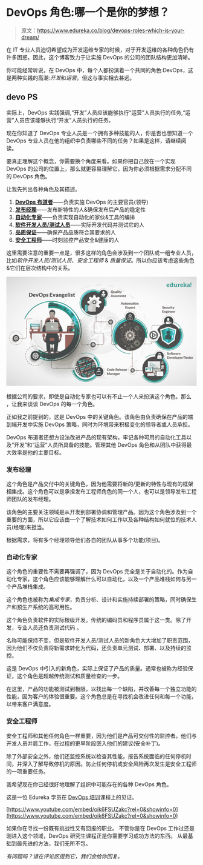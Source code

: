 # DevOps 角色:哪一个是你的梦想？

> 原文：<https://www.edureka.co/blog/devops-roles-which-is-your-dream/>

在 IT 专业人员迫切希望成为开发运维专家的时候，对于开发运维的各种角色仍有许多困惑。因此，这个博客致力于让实施 DevOps 的公司的团队结构更加清晰。

你可能经常听说，在 DevOps 中，每个人都扮演着一个共同的角色:DevOps，这是两种实践的高潮:*开发*和*运营*。但这与事实相去甚远。

## **devo PS**

实际上，DevOps 实践强调,“开发”人员应该能够执行“运营”人员执行的任务,“运营”人员应该能够执行“开发”人员执行的任务。

现在你知道了 DevOps 专业人员是一个拥有多种技能的人，你是否也想知道一个 DevOps 专业人员在他的组织中负责哪些不同的任务？如果是这样，请继续阅读。

要真正理解这个概念，你需要换个角度来看。如果你把自己放在一个实现 DevOps 的公司的位置上，那么就更容易理解它，因为你必须根据需求分配不同的 DevOps 角色。

让我先列出各种角色及其描述。

1.  [**DevOps 布道者**](#DevOpsEvangelist)——负责实施 DevOps 的主要官员(领导)
2.  **[发布经理](#ReleaseManager)**——发布新特性的人&确保发布后产品的稳定性
3.  **[自动化专家](#AutomationExpert)**——负责实现自动化的家伙&工具的编排
4.  **[软件开发人员/测试人员](#SWDeveloperOrTester)**——实际开发代码并测试它的人
5.  **[品质保证](#QualityAssurance)**——确保产品品质符合其要求的人
6.  **[安全工程师](#SecurityEngineer)**——时刻监控产品安全&健康的人

这里需要注意的重要一点是，很多这样的角色会涉及到一个团队或一组专业人员，比如*软件开发人员/测试人员*、*安全工程师* & *质量保证*。所以你应该考虑这些角色&它们在层次结构中的关系。

![DevOps Roles](img/fa196c2b29a7e28abcee3a02151562a7.png)

根据公司的要求，即使是自动化专家也可以有不止一个人来扮演这个角色。那么 ，让我来谈谈 DevOps 的每一个角色。

正如我之前提到的，这是 DevOps 中的关键角色。该角色由负责确保在产品的端到端开发中实施 DevOps 策略，同时为环境带来积极变化的领导者或人员承担。

DevOps 布道者还想方设法改进产品的现有架构，牢记各种可用的自动化工具以及“开发”和“运营”人员所具备的技能。管理其他 DevOps 角色和从团队中获得最大效率是他的主要目标。

### **发布经理**

这个角色是产品交付中的关键角色，因为他需要将新的/更新的特性与现有的框架相集成。这个角色可以是承担发布工程师角色的同一个人，也可以是领导发布工程师团队的发布经理。

该角色的主要关注领域是从开发到部署协调和管理产品。因为这个角色涉及到一个重要的方面，所以它应该由一个了解技术如何工作以及各种结构如何就位的技术人员(经理)来担当。

根据需求，将有多个经理领导他们各自的团队从事多个功能(项目)。

### **自动化专家**

这个角色的重要性不需要再强调了，因为 DevOps 完全是关于自动化的。作为自动化专家，这个角色应该能够理解什么可以自动化，以及一个产品堆栈如何与另一个产品堆栈集成。

这个角色也被称为*集成专家*，负责分析、设计和实施持续部署的策略，同时确保生产和预生产系统的高可用性。

这个角色负责软件的实际根级开发。传统的编码员和程序员属于这一类。除了开发，专业人员还负责测试代码 。

名称可能保持不变，但是软件开发人员/测试人员的新角色大大增加了职责范围，因为他们不仅负责将新需求转化为代码，还负责单元测试、部署、以及持续的监控。

这是 DevOps 中引入的新角色，实际上保证了产品的质量。通常也被称为经验保证，这个角色是超越传统测试和质量检查的一步。

在这里，产品的功能被测试到极限，以找出每一个缺陷，并改善每一个独立功能的性能，因为客户的体验很重要。这个角色总是在寻找机会改进任何和每一个功能，以带来客户满意度。

### **安全工程师**

安全工程师和其他任何角色一样重要，因为他们是产品可交付性的监控者。他们与开发人员并肩工作，在过程的更早阶段嵌入他们的建议(安全补丁)。

除了外部安全之外，他们还监控系统以检查其性能，报告系统面临的任何停机时间，并深入了解导致停机的原因。防止任何停机或安全风险再次发生是安全工程师的一项重要任务。

我希望现在你已经很好地理解了组织中可能存在的各种 DevOps 角色。

这是一位 Edureka 学员在 [DevOps 培训](https://www.edureka.co/devops-certification-training)课程上的见证。

[https://www.youtube.com/embed/oik6FSUZakc?rel=0&showinfo=0](https://www.youtube.com/embed/oik6FSUZakc?rel=0&showinfo=0)

如果你在寻找一份既有挑战性又有回报的职业。 不管你是在 DevOps 工作过还是刚进入这个领域，DevOps 研究生课程正是你需要学习成功方法的东西。 从最基础到最先进的方法，我们无所不包。

*有问题吗？请在评论区提到它，我们会给你回复。*